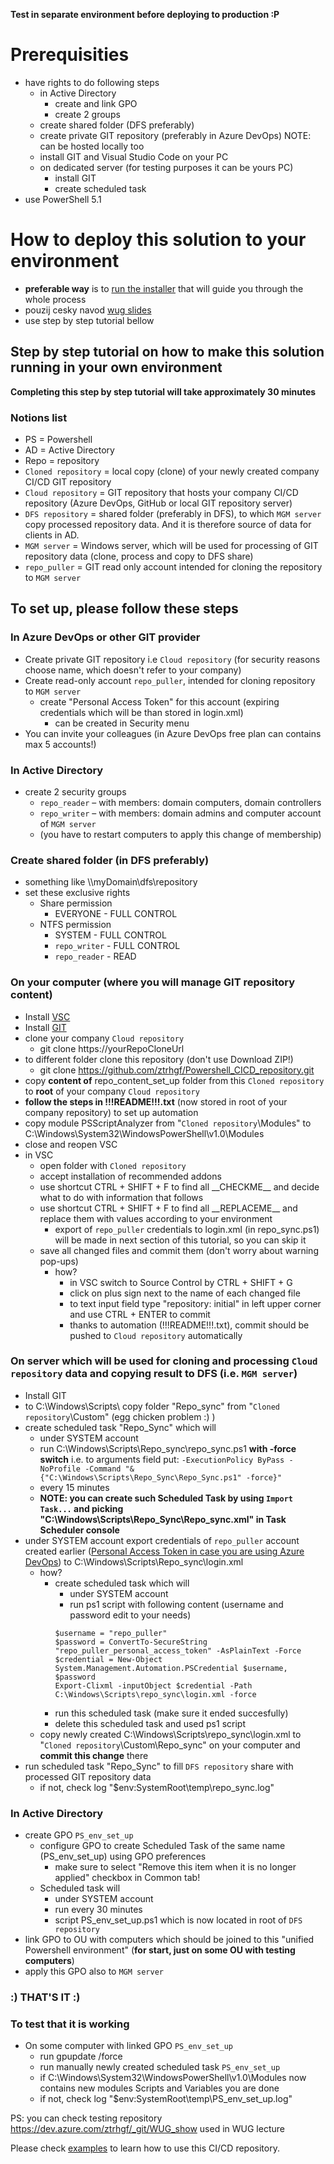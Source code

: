 **Test in separate environment before deploying to production :P**

# Prerequisities
- have rights to do following steps
  - in Active Directory
    - create and link GPO
    - create 2 groups
  - create shared folder (DFS preferably)
  - create private GIT repository (preferably in Azure DevOps) NOTE: can be hosted locally too 
  - install GIT and Visual Studio Code on your PC
  - on dedicated server (for testing purposes it can be yours PC)
    - install GIT
    - create scheduled task
- use PowerShell 5.1

# How to deploy this solution to your environment
- **preferable way** is to [run the installer](https://github.com/ztrhgf/Powershell_CICD_repository/blob/master/setup.cmd) that will guide you through the whole process
- pouzij cesky navod [wug slides](https://github.com/ztrhgf/Powershell_CICD_repository/blob/master/jak%20zprovoznit%20CICD%20Powershell%20repo.pptx)
- use step by step tutorial bellow

## Step by step tutorial on how to make this solution running in your own environment

**Completing this step by step tutorial will take approximately 30 minutes**

### Notions list
- PS = Powershell
- AD = Active Directory 
- Repo = repository
- `Cloned repository` = local copy (clone) of your newly created company CI/CD GIT repository
- `Cloud repository` = GIT repository that hosts your company CI/CD repository (Azure DevOps, GitHub or local GIT repository server)
- `DFS repository` = shared folder (preferably in DFS), to which `MGM server` copy processed repository data. And it is therefore source of data for clients in AD.
- `MGM server` = Windows server, which will be used for processing of GIT repository data (clone, process and copy to DFS share)
- `repo_puller` = GIT read only account intended for cloning the repository to `MGM server`


## To set up, please follow these steps 
### In Azure DevOps or other GIT provider
- Create private GIT repository i.e `Cloud repository` (for security reasons choose name, which doesn't refer to your company)
- Create read-only account `repo_puller`, intended for cloning repository to `MGM server`
  - create "Personal Access Token" for this account (expiring credentials which will be than stored in login.xml)
    - can be created in Security menu
- You can invite your colleagues (in Azure DevOps free plan can contains max 5 accounts!)

### In Active Directory
- create 2 security groups
  - `repo_reader` – with members: domain computers, domain controllers
  - `repo_writer` – with members: domain admins and computer account of `MGM server`
  - (you have to restart computers to apply this change of membership)

### Create shared folder (in DFS preferably)
- something like \\\\myDomain\dfs\repository
- set these exclusive rights
  - Share permission
    - EVERYONE - FULL CONTROL
  - NTFS permission
    - SYSTEM - FULL CONTROL
    - `repo_writer` - FULL CONTROL
    - `repo_reader` - READ
    
### On your computer (where you will manage GIT repository content)
- Install [VSC](https://code.visualstudio.com/download)
- Install [GIT](https://git-scm.com/download/win)
- clone your company `Cloud repository`
  - git clone https://yourRepoCloneUrl
- to different folder clone this repository (don't use Download ZIP!)
  - git clone https://github.com/ztrhgf/Powershell_CICD_repository.git
- copy **content of** repo_content_set_up folder from this `Cloned repository` to **root** of your company `Cloud repository`
- **follow the steps in !!!README!!!.txt** (now stored in root of your company repository) to set up automation
- copy module PSScriptAnalyzer from "`Cloned repository`\Modules" to C:\Windows\System32\WindowsPowerShell\v1.0\Modules
- close and reopen VSC
- in VSC
  - open folder with `Cloned repository`
  - accept installation of recommended addons
  - use shortcut CTRL + SHIFT + F to find all \_\_CHECKME__ and decide what to do with information that follows
  - use shortcut CTRL + SHIFT + F to find all \_\_REPLACEME__ and replace them with values according to your environment
    - export of `repo_puller` credentials to login.xml (in repo_sync.ps1) will be made in next section of this tutorial, so you can skip it
  - save all changed files and commit them (don't worry about warning pop-ups)
    - how?
      - in VSC switch to Source Control by CTRL + SHIFT + G
      - click on plus sign next to the name of each changed file
      - to text input field type "repository: initial" in left upper corner and use CTRL + ENTER to commit
      - thanks to automation (!!!README!!!.txt), commit should be pushed to `Cloud repository` automatically
    
### On server which will be used for cloning and processing `Cloud repository` data and copying result to DFS (i.e. `MGM server`)
- Install GIT
- to C:\Windows\Scripts\ copy folder "Repo_sync" from "`Cloned repository`\Custom\" (egg chicken problem :) )
- create scheduled task "Repo_Sync" which will
  - under SYSTEM account
  - run C:\Windows\Scripts\Repo_sync\repo_sync.ps1 **with -force switch** i.e. to arguments field put: `-ExecutionPolicy ByPass -NoProfile -Command "&{"C:\Windows\Scripts\Repo_Sync\Repo_Sync.ps1" -force}"`
  - every 15 minutes
  - **NOTE: you can create such Scheduled Task by using `Import Task...` and picking "C:\Windows\Scripts\Repo_Sync\Repo_sync.xml" in Task Scheduler console**
- under SYSTEM account export credentials of `repo_puller` account created earlier ([Personal Access Token in case you are using Azure DevOps](https://docs.microsoft.com/cs-cz/azure/devops/organizations/accounts/use-personal-access-tokens-to-authenticate?view=azure-devops&tabs=preview-page)) to C:\Windows\Scripts\Repo_sync\login.xml
  - how?
    - create scheduled task which will
      - under SYSTEM account
      - run ps1 script with following content (username and password edit to your needs)
      ```
      $username = "repo_puller"
      $password = ConvertTo-SecureString "repo_puller_personal_access_token" -AsPlainText -Force
      $credential = New-Object System.Management.Automation.PSCredential $username, $password
      Export-Clixml -inputObject $credential -Path C:\Windows\Scripts\repo_sync\login.xml -force
      ```
    - run this scheduled task (make sure it ended succesfully)
    - delete this scheduled task and used ps1 script
  - copy newly created C:\Windows\Scripts\repo_sync\login.xml to "`Cloned repository`\Custom\Repo_sync" on your computer and **commit this change** there
 - run scheduled task "Repo_Sync" to fill `DFS repository` share with processed GIT repository data
   - if not, check log "$env:SystemRoot\temp\repo_sync.log"

### In Active Directory
- create GPO `PS_env_set_up`
  - configure GPO to create Scheduled Task of the same name (PS_env_set_up) using GPO preferences
    - make sure to select "Remove this item when it is no longer applied" checkbox in Common tab!
  - Scheduled task will 
    - under SYSTEM account
    - run every 30 minutes
    - script PS_env_set_up.ps1 which is now located in root of `DFS repository`
- link GPO to OU with computers which should be joined to this "unified Powershell environment" (**for start, just on some OU with testing computers**)
- apply this GPO also to `MGM server`

### :) THAT'S IT :)

### To test that it is working 
- On some computer with linked GPO `PS_env_set_up` 
  - run gpupdate /force
  - run manually newly created scheduled task `PS_env_set_up`
  - if C:\Windows\System32\WindowsPowerShell\v1.0\Modules now contains new modules Scripts and Variables you are done
  - if not, check log "$env:SystemRoot\temp\PS_env_set_up.log"

PS: you can check testing repository https://dev.azure.com/ztrhgf/_git/WUG_show used in WUG lecture

Please check [examples](https://github.com/ztrhgf/Powershell_CICD_repository/blob/master/2.%20HOW%20TO%20USE%20-%20EXAMPLES.md) to learn how to use this CI/CD repository.
